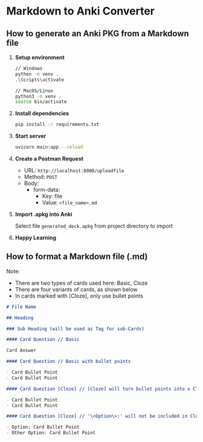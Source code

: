 # Markdown to Anki Converter

## How to generate an Anki PKG from a Markdown file

1. **Setup environment**

   ```bash
   // Windows
   python -m venv .
   .\Scripts\activate

   // MacOS/Linux
   python3 -m venv .
   source bin/activate
   ```

2. **Install dependencies**

   ```bash
   pip install -r requirements.txt
   ```

3. **Start server**

   ```bash
   uvicorn main:app --reload
   ```

4. **Create a Postman Request**

   - URL: `http://localhost:8000/uploadfile`
   - Method: `POST`
   - Body:
     - form-data:
       - Key: file
       - Value: `<file_name>.md`

5. **Import .apkg into Anki**

   Select file `generated_deck.apkg` from project directory to import

6. **Happy Learning**

## How to format a Markdown file (.md)

Note:

- There are two types of cards used here: Basic, Cloze
- There are four variants of cards, as shown below
- In cards marked with [Cloze], only use bullet points

```markdown
# File Name

## Heading

### Sub Heading (will be used as Tag for sub-Cards)

#### Card Question // Basic

Card Answer

#### Card Question // Basic with bullet points

- Card Bullet Point
- Card Bullet Point

#### Card Question [Cloze] // [Cloze] will turn bullet points into x Cloze cards

- Card Bullet Point
- Card Bullet Point

#### Card Question [Cloze] // '\<Option\>:' will not be included in Cloze tags

- Option: Card Bullet Point
- Other Option: Card Bullet Point
```
